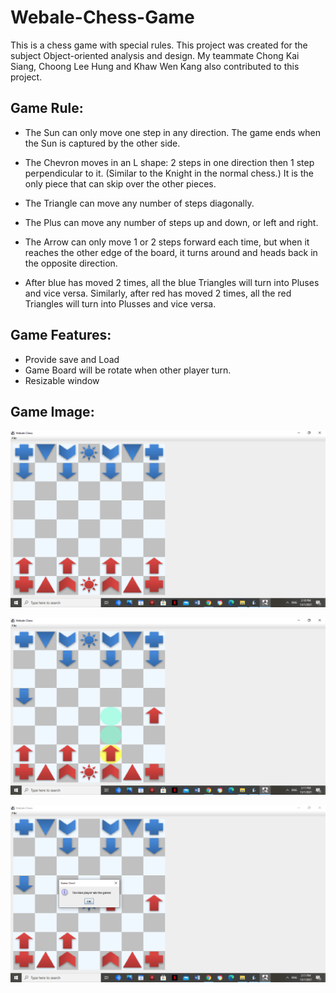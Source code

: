 # Webale-Chess-Game
This is a chess game with special rules. This project was created for the subject Object-oriented analysis and design. My teammate Chong Kai Siang, Choong Lee Hung and Khaw Wen Kang
also contributed to this project.


## Game Rule:

* The Sun can only move one step in any direction. The game ends when the Sun is captured by the other side.

* The Chevron moves in an L shape: 2 steps in one direction then 1 step perpendicular to it. (Similar to the Knight in the normal chess.) It is the only piece that can skip over the other pieces.

* The Triangle can move any number of steps diagonally.

* The Plus can move any number of steps up and down, or left and right.

* The Arrow can only move 1 or 2 steps forward each time, but when it reaches the other edge of the board, it turns around and heads back in the opposite direction. 

* After blue has moved 2 times, all the blue Triangles will turn into Pluses and vice versa. Similarly, after red has moved 2 times, all the red Triangles will turn into Plusses and vice versa. 


## Game Features:
* Provide save and Load
* Game Board will be rotate when other player turn.
* Resizable window

## Game Image:

![Game Image 1](https://github.com/GuanSoh/Webale-Chess-Game/blob/main/Game%20Image/GameImage1.png)

![Game Image 2](https://github.com/GuanSoh/Webale-Chess-Game/blob/main/Game%20Image/GameImage2.png)

![Game Image 2](https://github.com/GuanSoh/Webale-Chess-Game/blob/main/Game%20Image/GameImage3.png)

